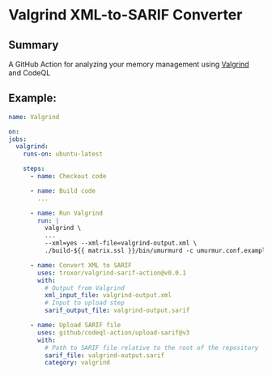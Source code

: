 # Valgrind XML-to-SARIF Converter

## Summary

A GitHub Action for analyzing your memory management using [Valgrind](https://valgrind.org) and CodeQL

## Example:
```yml
name: Valgrind

on:
jobs:
  valgrind:
    runs-on: ubuntu-latest

    steps:
      - name: Checkout code

      - name: Build code
        ...

      - name: Run Valgrind
        run: |
          valgrind \
          ...
          --xml=yes --xml-file=valgrind-output.xml \
          ./build-${{ matrix.ssl }}/bin/umurmurd -c umurmur.conf.example -h

      - name: Convert XML to SARIF
        uses: troxor/valgrind-sarif-action@v0.0.1
        with:
          # Output from Valgrind
          xml_input_file: valgrind-output.xml
          # Input to upload step
          sarif_output_file: valgrind-output.sarif

      - name: Upload SARIF file
        uses: github/codeql-action/upload-sarif@v3
        with:
          # Path to SARIF file relative to the root of the repository
          sarif_file: valgrind-output.sarif
          category: valgrind
```
